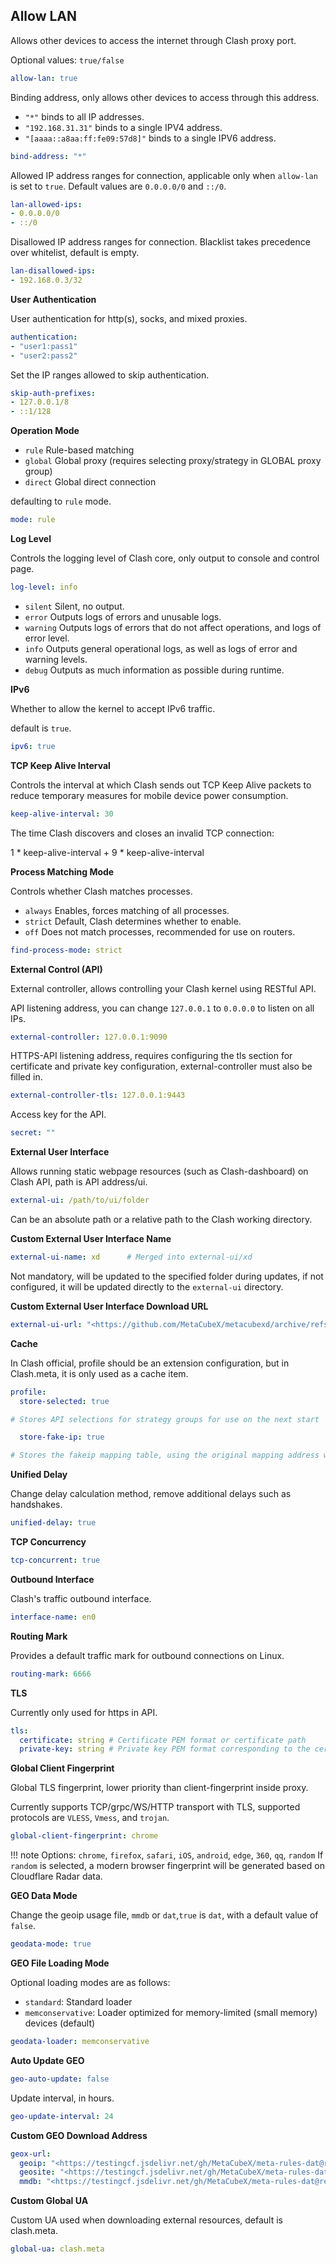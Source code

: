 ## **Allow LAN**

Allows other devices to access the internet through Clash proxy port.

Optional values: `true/false`

```{.yaml linenums="1"}
allow-lan: true
```

Binding address, only allows other devices to access through this address.

- `"*"` binds to all IP addresses.
- `"192.168.31.31"` binds to a single IPV4 address.
- `"[aaaa::a8aa:ff:fe09:57d8]"` binds to a single IPV6 address.

```{.yaml linenums="1"}
bind-address: "*"
```

Allowed IP address ranges for connection, applicable only when `allow-lan` is set to `true`.
Default values are `0.0.0.0/0` and `::/0`.

```{.yaml linenums="1"}
lan-allowed-ips:
- 0.0.0.0/0
- ::/0
```

Disallowed IP address ranges for connection. Blacklist takes precedence over whitelist, default is empty.

```{.yaml linenums="1"}
lan-disallowed-ips:
- 192.168.0.3/32
```

**User Authentication**

User authentication for http(s), socks, and mixed proxies.

```{.yaml linenums="1"}
authentication:
- "user1:pass1"
- "user2:pass2"
```

Set the IP ranges allowed to skip authentication.

```{.yaml linenums="1"}
skip-auth-prefixes:
- 127.0.0.1/8
- ::1/128
```

**Operation Mode**

- `rule` Rule-based matching
- `global` Global proxy (requires selecting proxy/strategy in GLOBAL proxy group)
- `direct` Global direct connection

defaulting to `rule` mode.

```{.yaml linenums="1"}
mode: rule
```

**Log Level**

Controls the logging level of Clash core, only output to console and control page.

```{.yaml linenums="1"}
log-level: info
```

- `silent` Silent, no output.
- `error` Outputs logs of errors and unusable logs.
- `warning` Outputs logs of errors that do not affect operations, and logs of error level.
- `info` Outputs general operational logs, as well as logs of error and warning levels.
- `debug` Outputs as much information as possible during runtime.

**IPv6**

Whether to allow the kernel to accept IPv6 traffic.

default is `true`.

```{.yaml linenums="1"}
ipv6: true
```

**TCP Keep Alive Interval**

Controls the interval at which Clash sends out TCP Keep Alive packets to reduce temporary measures for mobile device power consumption.

```{.yaml linenums="1"}
keep-alive-interval: 30
```

The time Clash discovers and closes an invalid TCP connection:

1 * keep-alive-interval + 9 * keep-alive-interval

**Process Matching Mode**

Controls whether Clash matches processes.

- `always` Enables, forces matching of all processes.
- `strict` Default, Clash determines whether to enable.
- `off` Does not match processes, recommended for use on routers.

```{.yaml linenums="1"}
find-process-mode: strict
```

**External Control (API)**

External controller, allows controlling your Clash kernel using RESTful API.

API listening address, you can change `127.0.0.1` to `0.0.0.0` to listen on all IPs.

```{.yaml linenums="1"}
external-controller: 127.0.0.1:9090
```

HTTPS-API listening address, requires configuring the tls section for certificate and private key configuration, external-controller must also be filled in.

```{.yaml linenums="1"}
external-controller-tls: 127.0.0.1:9443
```

Access key for the API.

```{.yaml linenums="1"}
secret: ""
```

**External User Interface**

Allows running static webpage resources (such as Clash-dashboard) on Clash API, path is API address/ui.

```{.yaml linenums="1"}
external-ui: /path/to/ui/folder
```

Can be an absolute path or a relative path to the Clash working directory.

**Custom External User Interface Name**

```{.yaml linenums="1"}
external-ui-name: xd      # Merged into external-ui/xd
```

Not mandatory, will be updated to the specified folder during updates, if not configured, it will be updated directly to the `external-ui` directory.

**Custom External User Interface Download URL**

```{.yaml linenums="1"}
external-ui-url: "<https://github.com/MetaCubeX/metacubexd/archive/refs/heads/gh-pages.zip>" # Get from GitHub Pages branch
```

**Cache**

In Clash official, profile should be an extension configuration, but in Clash.meta, it is only used as a cache item.

```{.yaml linenums="1"}
profile:
  store-selected: true

# Stores API selections for strategy groups for use on the next start

  store-fake-ip: true

# Stores the fakeip mapping table, using the original mapping address when the domain connects again
```

**Unified Delay**

Change delay calculation method, remove additional delays such as handshakes.

```{.yaml linenums="1"}
unified-delay: true
```

**TCP Concurrency**

```{.yaml linenums="1"}
tcp-concurrent: true
```

**Outbound Interface**

Clash's traffic outbound interface.

```{.yaml linenums="1"}
interface-name: en0
```

**Routing Mark**

Provides a default traffic mark for outbound connections on Linux.

```{.yaml linenums="1"}
routing-mark: 6666
```

**TLS**

Currently only used for https in API.

```{.yaml linenums="1"}
tls:
  certificate: string # Certificate PEM format or certificate path
  private-key: string # Private key PEM format corresponding to the certificate, or private key path
```

**Global Client Fingerprint**

Global TLS fingerprint, lower priority than client-fingerprint inside proxy.

Currently supports TCP/grpc/WS/HTTP transport with TLS, supported protocols are `VLESS`, `Vmess`, and `trojan`.

```{.yaml linenums="1"}
global-client-fingerprint: chrome
```

!!! note
    Options: `chrome`, `firefox`, `safari`, `iOS`, `android`, `edge`, `360`, `qq`, `random`
    If `random` is selected, a modern browser fingerprint will be generated based on Cloudflare Radar data.

**GEO Data Mode**

Change the geoip usage file, `mmdb` or `dat`,`true` is `dat`, with a default value of `false`.

```{.yaml linenums="1"}
geodata-mode: true
```

**GEO File Loading Mode**

Optional loading modes are as follows:

- `standard`: Standard loader
- `memconservative`: Loader optimized for memory-limited (small memory) devices (default)

```{.yaml linenums="1"}
geodata-loader: memconservative
```

**Auto Update GEO**

```{.yaml linenums="1"}
geo-auto-update: false
```

Update interval, in hours.

```{.yaml linenums="1"}
geo-update-interval: 24
```

**Custom GEO Download Address**

```{.yaml linenums="1"}
geox-url:
  geoip: "<https://testingcf.jsdelivr.net/gh/MetaCubeX/meta-rules-dat@release/geoip.dat>"
  geosite: "<https://testingcf.jsdelivr.net/gh/MetaCubeX/meta-rules-dat@release/geosite.dat>"
  mmdb: "<https://testingcf.jsdelivr.net/gh/MetaCubeX/meta-rules-dat@release/country.mmdb>"
```

**Custom Global UA**

Custom UA used when downloading external resources, default is clash.meta.

```{.yaml linenums="1"}
global-ua: clash.meta
```
